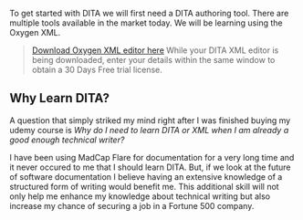To get started with DITA we will first need a DITA authoring tool. There are multiple tools available in the market today. We will be learning using the Oxygen XML. 

> [Download Oxygen XML editor here](https://www.oxygenxml.com "Oxygen XML download") 
 While your DITA XML editor is being downloaded, enter your details within the same window to obtain a 30 Days Free trial license. 

## Why Learn DITA?
A question that simply striked my mind right after I was finished buying my udemy course is *Why do I need to learn DITA or XML when I am already a good enough technical writer?*

I have been using MadCap Flare for documentation for a very long time and it never occured to me that I should learn DITA. But, if we look at the future of software documentation I believe having an extensive knowledge of a structured form of writing would benefit me. This additional skill will not only help me enhance my knowledge about technical writing but also increase my chance of securing a job in a Fortune 500 company.

